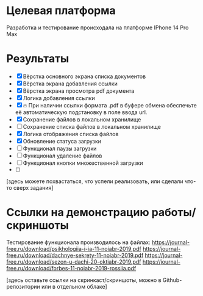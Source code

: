 # Целевая платформа

Разработка и тестирование происходала на платформе IPhone 14 Pro Max

# Результаты


- [x] Вёрстка основного экрана списка документов
- [x] Вёрстка экрана добавления ссылки
- [x] Вёрстка экрана просмотра pdf документа
- [x] Логика добавления ссылки 
- [x] 🔥 При наличии ссылки формата .pdf в буфере обмена обеспечьте её автоматическую подстановку в поле ввода url.
- [x] Сохранение файлов в локальном хранилище 
- [ ] Сохранение списка файлов в локальном хранилище 
- [x] Логика отображения списка файлов
- [x] Обновление статуса загрузки
- [ ] Функционал паузы загрузки
- [ ] Функционал удаление файлов
- [ ] Функционал кнопки множественной загрузки
- [ ]

[здесь можете похвастаться, что успели реализовать, или сделали что-то сверх задания]

# Ссылки на демонстрацию работы/скриншоты

Тестирование функционала производилось на файлах:
https://journal-free.ru/download/psikhologiia-i-ia-11-noiabr-2019.pdf
https://journal-free.ru/download/dachnye-sekrety-11-noiabr-2019.pdf
https://journal-free.ru/download/sezon-u-dachi-20-oktiabr-2019.pdf
https://journal-free.ru/download/forbes-11-noiabr-2019-rossiia.pdf

[здесь оставьте ссылки на скринкаст/скриншоты, можно в Github-репозитории или в отдельном облаке]


